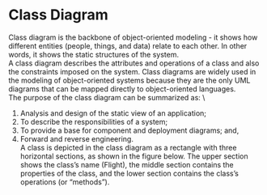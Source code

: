 # Class Diagram
Class diagram is the backbone of object-oriented modeling - it shows how different entities (people, things, and data) relate to each other. In other words, it shows the static structures of the system.
\
A class diagram describes the attributes and operations of a class and also the constraints imposed on the system. Class diagrams are widely used in the modeling of object-oriented systems because they are the only UML diagrams that can be mapped directly to object-oriented languages.
\
The purpose of the class diagram can be summarized as:
\
1. Analysis and design of the static view of an application;
2. To describe the responsibilities of a system;
3. To provide a base for component and deployment diagrams; and,
4. Forward and reverse engineering.
\
A class is depicted in the class diagram as a rectangle with three horizontal sections, as shown in the figure below. The upper section shows the class’s name (Flight), the middle section contains the properties of the class, and the lower section contains the class’s operations (or “methods”).